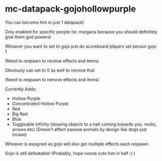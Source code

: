 # mc-datapack-gojohollowpurple
You can become him in just 1 datapack!

Only enabled for specific people (ie: morgana because you should definitely give them god powers)

Whoever you want to set to gojo just do scoreboard players set person gojo 1

(Need to respawn to receive effects and items)

Obviously can set to 0 as well to remove that

(Need to respawn to remove effects and items)



Currently Adds:
+ Hollow Purple
+ Concentrated Hollow Purple
+ Red
+ Big Red
+ Blue
+ Toggleable Infinity (slowing objects to a halt coming towards you, mobs, arrows etc) (Doesn't affect passive animals by design like dogs just incase)

Whoever is assigned as gojo will also get multiple effects each respawn

Gojo is still defeatable! (Probably, hope noone cuts him in half :( )
